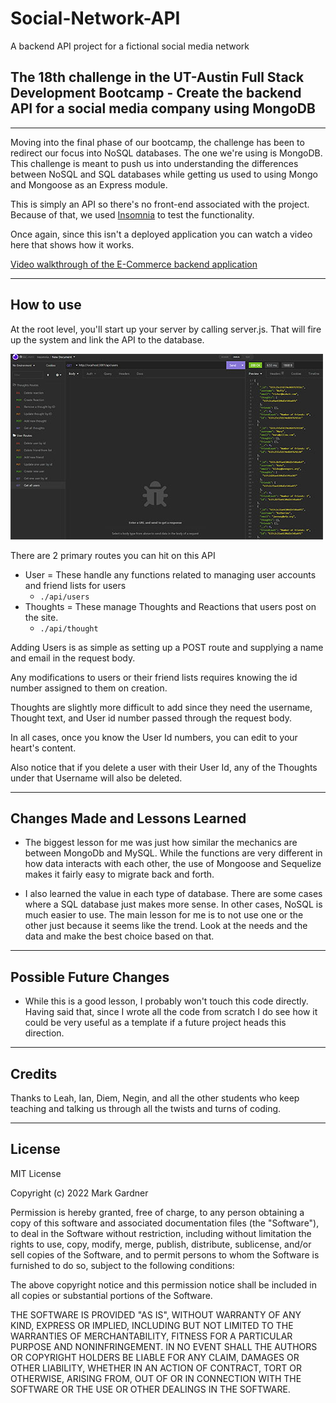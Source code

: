 # Social-Network-API
A backend API project for a fictional social media network

## The 18th challenge in the UT-Austin Full Stack Development Bootcamp - Create the backend API for a social media company using MongoDB


___


Moving into the final phase of our bootcamp, the challenge has been to redirect our focus into NoSQL databases. The one we're using is MongoDB. This challenge is meant to push us into understanding the differences between NoSQL and SQL databases while getting us used to using Mongo and Mongoose as an Express module.

This is simply an API so there's no front-end associated with the project. Because of that, we used [Insomnia](https://insomnia.rest/) to test the functionality. 

Once again, since this isn't a deployed application you can watch a video here that shows how it works.

[Video walkthrough of the E-Commerce backend application](https://drive.google.com/file/d/1QBu5pgjVEltettAsZZeMCDN6JuKOzCeC/view)

___



## How to use

At the root level, you'll start up your server by calling server.js. That will fire up the system and link the API to the database.

![Testing the API in Insomnia](./images/testing-social-site-insomnia.jpg)

There are 2 primary routes you can hit on this API

- User = These handle any functions related to managing user accounts and friend lists for users
    - `./api/users`
- Thoughts = These manage Thoughts and Reactions that users post on the site.
    - `./api/thought`

Adding Users is as simple as setting up a POST route and supplying a name and email in the request body.

Any modifications to users or their friend lists requires knowing the id number assigned to them on creation.

Thoughts are slightly more difficult to add since they need the username, Thought text, and User id number passed through the request body.

In all cases, once you know the User Id numbers, you can edit to your heart's content. 

Also notice that if you delete a user with their User Id, any of the Thoughts under that Username will also be deleted.


___


## Changes Made and Lessons Learned

- The biggest lesson for me was just how similar the mechanics are between MongoDb and MySQL. While the functions are very different in how data interacts with each other, the use of Mongoose and Sequelize makes it fairly easy to migrate back and forth.

- I also learned the value in each type of database. There are some cases where a SQL database just makes more sense. In other cases, NoSQL is much easier to use. The main lesson for me is to not use one or the other just because it seems like the trend. Look at the needs and the data and make the best choice based on that.



___



## Possible Future Changes

- While this is a good lesson, I probably won't touch this code directly. Having said that, since I wrote all the code from scratch I do see how it could be very useful as a template if a future project heads this direction.



___



## Credits

Thanks to Leah, Ian, Diem, Negin, and all the other students who keep teaching and talking us through all the twists and turns of coding.



___



## License

MIT License

Copyright (c) 2022 Mark Gardner

Permission is hereby granted, free of charge, to any person obtaining a copy
of this software and associated documentation files (the "Software"), to deal
in the Software without restriction, including without limitation the rights
to use, copy, modify, merge, publish, distribute, sublicense, and/or sell
copies of the Software, and to permit persons to whom the Software is
furnished to do so, subject to the following conditions:

The above copyright notice and this permission notice shall be included in all
copies or substantial portions of the Software.

THE SOFTWARE IS PROVIDED "AS IS", WITHOUT WARRANTY OF ANY KIND, EXPRESS OR
IMPLIED, INCLUDING BUT NOT LIMITED TO THE WARRANTIES OF MERCHANTABILITY,
FITNESS FOR A PARTICULAR PURPOSE AND NONINFRINGEMENT. IN NO EVENT SHALL THE
AUTHORS OR COPYRIGHT HOLDERS BE LIABLE FOR ANY CLAIM, DAMAGES OR OTHER
LIABILITY, WHETHER IN AN ACTION OF CONTRACT, TORT OR OTHERWISE, ARISING FROM,
OUT OF OR IN CONNECTION WITH THE SOFTWARE OR THE USE OR OTHER DEALINGS IN THE
SOFTWARE.
